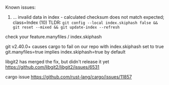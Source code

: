 Known issues:

1) ... invalid data in index - calculated checksum does not match expected; class=Index (10)
TLDR: `git config --local index.skiphash false && git reset --mixed && git update-index --refresh`

check your feature.manyfiles / index.skiphash

git v2.40.0+ causes cargo to fail on our repo with index.skiphash set to true
git.manyfiles=true implies index.skiphash=true by default

libgit2 has merged the fix, but didn't release it yet
https://github.com/libgit2/libgit2/issues/6531

cargo issue
https://github.com/rust-lang/cargo/issues/11857